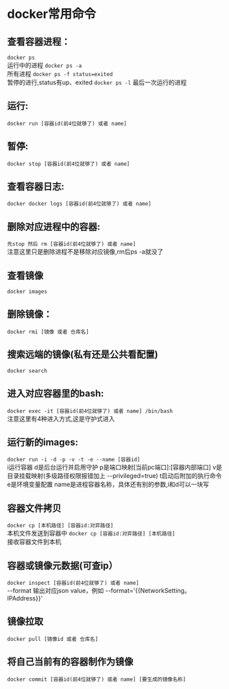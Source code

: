 # docker常用命令
## 查看容器进程：
`docker ps`  
运行中的进程
`docker ps -a`  
所有进程
`docker ps -f status=exited`  
暂停的进行,status有up、exited
`docker ps -l` 
最后一次运行的进程
## 运行: 
`docker run [容器id(前4位就够了) 或者 name]`
## 暂停: 
`docker stop [容器id(前4位就够了) 或者 name]`
## 查看容器日志: 
 `docker docker logs [容器id(前4位就够了) 或者 name]`
## 删除对应进程中的容器: 
`先stop 然后 rm [容器id(前4位就够了) 或者 name]`   
注意这里只是删除进程不是移除对应镜像,rm后ps -a就没了
## 查看镜像
`docker images`
## 删除镜像： 
`docker rmi [镜像 或者 仓库名]`
## 搜索远端的镜像(私有还是公共看配置)
`docker search`
## 进入对应容器里的bash: 
`docker exec -it [容器id(前4位就够了) 或者 name] /bin/bash`   
注意这里有4种进入方式,这是守护式进入
## 运行新的images: 
`docker run -i -d -p -v -t -e --name [容器id]`   
i运行容器 d是后台运行并启用守护 p是端口映射[当前pc端口]:[容器内部端口] v是目录挂载映射(多级路径权限报错加上 --privileged=true) t启动后附加的执行命令 e是环境变量配置 name是进程容器名称，具体还有别的参数,i和d可以一块写
## 容器文件拷贝
`docker cp [本机路径] [容器id:对弈路径]`  
本机文件发送到容器中
`docker cp [容器id:对弈路径] [本机路径]`  
接收容器文件到本机
## 容器或镜像元数据(可查ip）
`docker inspect [容器id(前4位就够了) 或者 name]`  
--format 输出对应json value，例如 --format='{{NetworkSetting。IPAddress}}'
## 镜像拉取
`docker pull [镜像id 或者 仓库名]`
## 将自己当前有的容器制作为镜像
`docker commit [容器id(前4位就够了) 或者 name] [要生成的镜像名称]`

